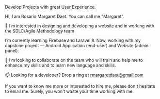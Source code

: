 Develop Projects with great User Experience.


Hi, I am Rosario Margaret Daet. You can call me "Margaret".

👀 I’m interested in designing and developing a website and in working with the SDLC/Agile Methodology team

I’m currently learning Firebase and Laravel 8. Now, working with my capstone project — Android Application (end-user) and Website (admin panel).

💞️ I’m looking to collaborate on the team who will train and help me to enhance my skills and to learn new language and skills.

📫 Looking for a developer? Drop a ring at rmargaretdaet@gmail.com


If you want to know me more or interested to hire me, please don't hesitate to email me. Surely, you won't waste your time working with me.

